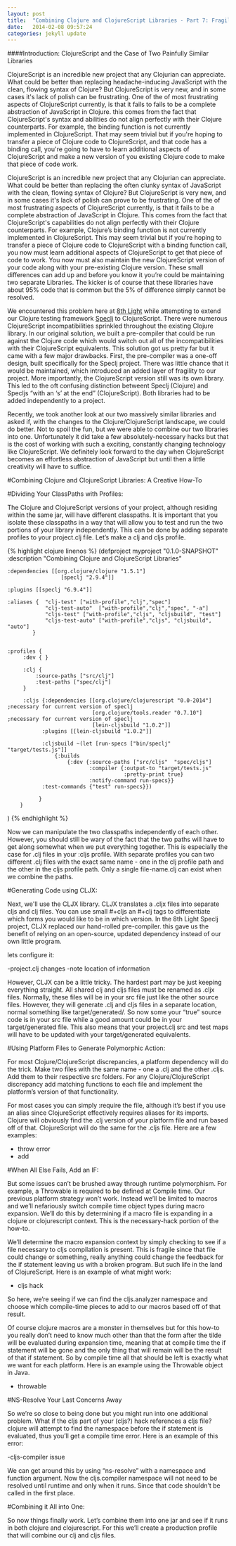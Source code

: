 ```yaml
---
layout: post
title:  "Combining Clojure and ClojureScript Libraries - Part 7: Fragile 'If's"
date:   2014-02-08 09:57:24
categories: jekyll update
---
```


[8thLight]: https://8thlight.com
[speclj]:    https://github.com/slagyr/speclj 

####Introduction: ClojureScript and the Case of Two Painfully Similar Libraries

  ClojureScript is an incredible new project that any Clojurian can appreciate.  What could be better than replacing headache-inducing JavaScript with the clean, flowing syntax of Clojure?  But ClojureScript is very new, and in some cases it's lack of polish can be frustrating.  One of the of most frustrating aspects of ClojureScript currently, is that it fails to fails to be a complete abstraction of JavaScript in Clojure.  this comes from the fact that ClojureScript's syntax and abilities do not align perfectly with their Clojure counterparts.  For example, the binding function is not currently implemented in ClojureScript.  That may seem trivial but if you're hoping to transfer a piece of Clojure code to ClojureScript, and that code has a binding call, you're going to have to learn additional aspects of ClojureScript and make a new version of you existing Clojure code to make that piece of code work.  

  ClojureScript is an incredible new project that any Clojurian can appreciate.  What could be better than replacing the often clunky syntax of JavaScript with the clean, flowing syntax of Clojure?  But ClojureScript is very new, and in some cases it's lack of polish can prove to be frustrating.  One of the of most frustrating aspects of ClojureScript currently, is that it fails to be a complete abstraction of JavaScript in Clojure.  This comes from the fact that ClojureScript's capabilities do not align perfectly with their Clojure counterparts.  For example, Clojure’s binding function is not currently implemented in ClojureScript.  This may seem trivial but if you're hoping to transfer a piece of Clojure code to ClojureScript with a binding function call, you now must learn additional aspects of ClojureScript to get that piece of code to work.  You now must also maintain the new ClojureScript version of your code along with your pre-existing Clojure version.  These small differences can add up and before you know it you’re could be maintaining two separate Libraries.  The kicker is of course that these libraries have about 95% code that is common but the 5% of difference simply cannot be resolved.

  We encountered this problem here at [8th Light][8thLight] while attempting to extend our Clojure testing framework [Speclj] to ClojureScript.  There were numerous ClojureScript incompatibilities sprinkled throughout the existing Clojure library.  In our original solution, we built a pre-compiler that could be run against the Clojure code which would switch out all of the incompatibilities with their ClojureScript equivalents.  This solution got us pretty far but it came with a few major drawbacks.  First, the pre-compiler was a one-off design, built specifically for the Speclj project.  There was little chance that it would be maintained, which introduced an added layer of fragility to our project.  More importantly, the ClojureScript version still was its own library.  This led to the oft confusing distinction betweent Speclj (Clojure) and Specljs “with an ‘s’ at the end” (ClojureScript).  Both libraries had to be added independently to a project.   

  Recently, we took another look at our two massively similar libraries and asked if, with the changes to the Clojure/ClojureScript landscape, we could do better.   Not to spoil the fun, but we were able to combine our two libraries into one.  Unfortunately it did take a few absolutely-necessary hacks but that is the cost of working with such a exciting, constantly changing technology like ClojureScript.  We definitely look forward to the day when ClojureScript becomes an effortless abstraction of JavaScript but until then a little creativity will have to suffice.

#Combining Clojure and ClojureScript Libraries: A Creative How-To

#Dividing Your ClassPaths with Profiles:

  The Clojure and ClojureScript versions of your project, although residing within the same jar, will have different classpaths.  It is important that you isolate these classpaths in a way that will allow you to test and run the two portions of your library independently.  This can be done by adding separate profiles to your project.clj file.  Let’s make a clj and cljs profile.  

{% highlight clojure linenos %}
(defproject myproject "0.1.0-SNAPSHOT"
  :description "Combining Clojure and ClojureScript Libraries"

    :dependencies [[org.clojure/clojure "1.5.1"]
                     [speclj "2.9.4"]]

    :plugins [[speclj "6.9.4"]]

    :aliases {  "clj-test" ["with-profile","clj","spec"]
                "clj-test-auto"  ["with-profile","clj","spec", "-a"]
                "cljs-test" ["with-profile","cljs", "cljsbuild", "test"]
                "cljs-test-auto" ["with-profile","cljs", "cljsbuild", "auto"]
            }


    :profiles {
         :dev { }

         :clj {
             :source-paths ["src/clj"]
             :test-paths ["spec/clj"]
         }

         :cljs {:dependencies [[org.clojure/clojurescript "0.0-2014"] ;necessary for current version of speclj
                               [org.clojure/tools.reader "0.7.10"] ;necessary for current version of speclj
                               [lein-cljsbuild "1.0.2"]]
               :plugins [[lein-cljsbuild "1.0.2"]]

               :cljsbuild ~(let [run-specs ["bin/speclj" "target/tests.js"]]
                   {:builds
                       {:dev {:source-paths ["src/cljs"  "spec/cljs"]
                              :compiler {:output-to "target/tests.js"
                                         :pretty-print true}
                              :notify-command run-specs}}
               :test-commands {"test" run-specs}})

              }
        }
)
{% endhighlight %}

Now we can manipulate the two classpaths independently of each other.  However, you should still be wary of the fact that the two paths will have to get along somewhat when we put everything together.  This is especially the case for .clj files in your :cljs profile.  With separate profiles you can two different .clj files with the exact same name - one in the clj profile path and the other in the cljs profile path.  Only a single file-name.clj can exist when we combine the paths.


#Generating Code using CLJX:

Next, we'll use the CLJX library.  CLJX translates a .cljx files into separate cljs and clj files.  You can use small #+cljs an #+clj tags to differentiate which forms you would like to be in which version.  In the 8th Light Speclj project, CLJX replaced our hand-rolled pre-compiler.  this gave us the benefit of relying on an open-source, updated dependency instead of our own little program.  

lets configure it:

-project.clj changes
-note location of information

However, CLJX can be a little tricky.  The hardest part may be just keeping everything straight.  All shared clj and cljs files must be renamed as .cljx files.  Normally, these files will be in your src file just like the other source files.  However, they will generate .clj and cljs files in a separate location, normal something like target/generated/.  So now some your “true” source code is in your src file while a good amount could be in your target/generated file.   This also means that your project.clj src and test maps will have to be updated with your target/generated equivalents.

#Using Platform Files to Generate Polymorphic Action:

For most Clojure/ClojureScript discrepancies, a platform dependency will do the trick.  Make two files with the same name - one a .clj and the other .cljs.  Add them to their respective src folders.  For any Clojure/ClojureScript discrepancy add matching functions to each file and implement the platform’s version of that functionality.  

For most cases you can simply :require the file, although it’s best if you use an alias since ClojureScript effectively requires aliases for its imports.  Clojure will obviously find the .clj version of your platform file and run based off of that.  ClojureScript will do the same for the .cljs file.  Here are a few examples:

- throw error
- add

#When All Else Fails, Add an IF:

But some issues can’t be brushed away through runtime polymorphism.  For example, a Throwable is required to be defined at Compile time.  Our previous platform strategy won’t work.  Instead we’ll be limited to macros and we’ll nefariously switch compile time object types during macro expansion.  We’ll do this by determining if a macro file is expanding in a clojure or clojurescript context.  This is the necessary-hack portion of the how-to. 

We’ll determine the macro expansion context by simply checking to see if a file necessary to cljs compilation is present.  This is fragile since that file could change or something, really anything could change the feedback for the if statement leaving us with a broken program.  But such life in the land of ClojureScript.  Here is an example of what might work:

- cljs hack

So here, we’re seeing if we can find the cljs.analyzer namespace and choose which compile-time pieces to add to our macros based off of that result.

Of course clojure macros are a monster in themselves but for this how-to you really don’t need to know much other than that the form after the tilde will be evaluated during expansion time, meaning that at compile time the if statement will be gone and the only thing that will remain will be the result of that if statement.  So by compile time all that should be left is exactly what we want for each platform.  Here is an example using the Throwable object in Java.

- throwable

#NS-Resolve Your Last Concerns Away

So we’re so close to being done but you might run into one additional problem.  What if the cljs part of your (cljs?) hack references a cljs file?  clojure will attempt to find the namespace before the if statement is evaluated, thus you’ll get a compile time error.  Here is an example of this error:

-cljs-compiler issue

We can get around this by using “ns-resolve”  with a namespace and function argument.  Now the cljs.compiler namespace will not need to be resolved until runtime and only when it runs.  Since that code shouldn’t be called in the first place.  


#Combining it All into One:

So now things finally work.  Let’s combine them into one jar and see if it runs in both clojure and clojurescript.  For this we’ll create a production profile that will combine our clj and cljs files.  

